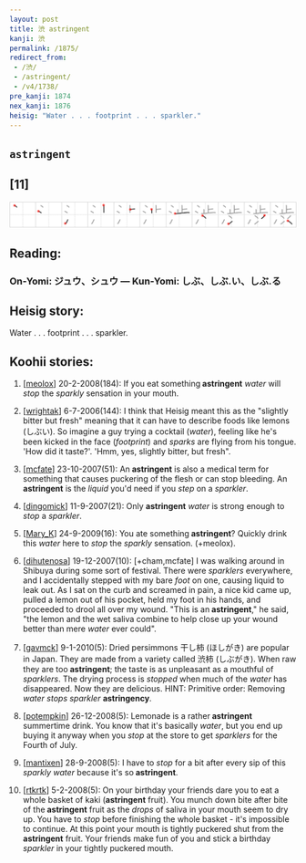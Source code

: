 ```yaml
---
layout: post
title: 渋 astringent
kanji: 渋
permalink: /1875/
redirect_from:
 - /渋/
 - /astringent/
 - /v4/1738/
pre_kanji: 1874
nex_kanji: 1876
heisig: "Water . . . footprint . . . sparkler."
---
```


## `astringent`

## [11]

<div class="stroke"><img src="../images/E6B88B.png" /></div>

## Reading:

### On-Yomi: ジュウ、シュウ &mdash; Kun-Yomi: しぶ、しぶ.い、しぶ.る

## Heisig story:

Water . . . footprint . . . sparkler.

## Koohii stories:

1) [<a href="http://kanji.koohii.com/profile/meolox">meolox</a>] 20-2-2008(184): If you eat something<strong> astringent</strong> <em>water</em> will <em>stop</em> the <em>sparkly</em> sensation in your mouth.

2) [<a href="http://kanji.koohii.com/profile/wrightak">wrightak</a>] 6-7-2006(144): I think that Heisig meant this as the &quot;slightly bitter but fresh&quot; meaning that it can have to describe foods like lemons (しぶい). So imagine a guy trying a cocktail (<em>water</em>), feeling like he&#039;s been kicked in the face (<em>footprint</em>) and <em>sparks</em> are flying from his tongue. &#039;How did it taste?&#039;. &#039;Hmm, yes, slightly bitter, but fresh&quot;.

3) [<a href="http://kanji.koohii.com/profile/mcfate">mcfate</a>] 23-10-2007(51): An<strong> astringent</strong> is also a medical term for something that causes puckering of the flesh or can stop bleeding. An<strong> astringent</strong> is the <em>liquid</em> you&#039;d need if you <em>step</em> on a <em>sparkler</em>.

4) [<a href="http://kanji.koohii.com/profile/dingomick">dingomick</a>] 11-9-2007(21): Only <strong>astringent</strong> <em>water</em> is strong enough to <em>stop</em> a <em>sparkler</em>.

5) [<a href="http://kanji.koohii.com/profile/Mary_K">Mary_K</a>] 24-9-2009(16): You ate something<strong> astringent</strong>? Quickly drink this <em>water</em> here to <em>stop</em> the <em>sparkly</em> sensation. (+meolox).

6) [<a href="http://kanji.koohii.com/profile/dihutenosa">dihutenosa</a>] 19-12-2007(10): [+cham,mcfate] I was walking around in Shibuya during some sort of festival. There were <em>sparklers</em> everywhere, and I accidentally stepped with my bare <em>foot</em> on one, causing liquid to leak out. As I sat on the curb and screamed in pain, a nice kid came up, pulled a lemon out of his pocket, held my foot in his hands, and proceeded to drool all over my wound. &quot;This is an<strong> astringent</strong>,&quot; he said, &quot;the lemon and the wet saliva combine to help close up your wound better than mere <em>water</em> ever could&quot;.

7) [<a href="http://kanji.koohii.com/profile/gavmck">gavmck</a>] 9-1-2010(5): Dried persimmons 干し柿 (ほしがき) are popular in Japan. They are made from a variety called 渋柿 (しぶがき). When raw they are too<strong> astringent</strong>; the taste is as unpleasant as a mouthful of <em>sparklers</em>. The drying process is <em>stopped</em> when much of the <em>water</em> has disappeared. Now they are delicious. HINT: Primitive order: Removing <em>water stops sparkler</em> <strong>astringency</strong>.

8) [<a href="http://kanji.koohii.com/profile/potempkin">potempkin</a>] 26-12-2008(5): Lemonade is a rather<strong> astringent</strong> summertime drink. You know that it&#039;s basically <em>water</em>, but you end up buying it anyway when you <em>stop</em> at the store to get <em>sparklers</em> for the Fourth of July.

9) [<a href="http://kanji.koohii.com/profile/mantixen">mantixen</a>] 28-9-2008(5): I have to <em>stop</em> for a bit after every sip of this <em>sparkly water</em> because it&#039;s so<strong> astringent</strong>.

10) [<a href="http://kanji.koohii.com/profile/rtkrtk">rtkrtk</a>] 5-2-2008(5): On your birthday your friends dare you to eat a whole basket of kaki (<strong>astringent</strong> fruit). You munch down bite after bite of the<strong> astringent</strong> fruit as the <em>drops</em> of saliva in your mouth seem to dry up. You have to <em>stop</em> before finishing the whole basket - it&#039;s impossible to continue. At this point your mouth is tightly puckered shut from the<strong> astringent</strong> fruit. Your friends make fun of you and stick a birthday <em>sparkler</em> in your tightly puckered mouth.
